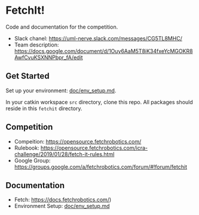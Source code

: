 # FetchIt!

Code and documentation for the competition.

- Slack chanel: https://uml-nerve.slack.com/messages/CG5TL8MHC/
- Team description: https://docs.google.com/document/d/1Ouy6AaM5T8iK34fxeYcMGOKR8AwfCvuKSXNNPbpr_fA/edit

## Get Started

Set up your environment: [doc/env_setup.md](doc/env_setup.md).

In your catkin workspace `src` directory, clone this repo. All packages should reside in this `fetchit` directory.

## Competition

- Compeition: https://opensource.fetchrobotics.com/
- Rulebook: https://opensource.fetchrobotics.com/icra-challenge/2019/01/28/fetch-it-rules.html
- Google Group: https://groups.google.com/a/fetchrobotics.com/forum/#!forum/fetchit

## Documentation

- Fetch: https://docs.fetchrobotics.com/)
- Environment Setup: [doc/env_setup.md](doc/env_setup.md)
